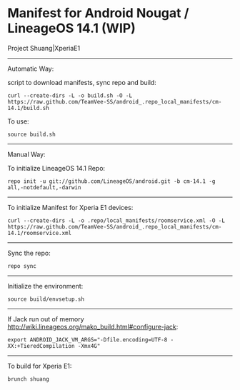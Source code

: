 Manifest for Android Nougat / LineageOS 14.1 (WIP)
====================================
Project Shuang|XperiaE1

---

Automatic Way:

script to download manifests, sync repo  and build:

    curl --create-dirs -L -o build.sh -O -L https://raw.github.com/TeamVee-SS/android_.repo_local_manifests/cm-14.1/build.sh

To use:

    source build.sh

---

Manual Way:

To initialize LineageOS 14.1 Repo:

    repo init -u git://github.com/LineageOS/android.git -b cm-14.1 -g all,-notdefault,-darwin

---

To initialize Manifest for Xperia E1 devices:

    curl --create-dirs -L -o .repo/local_manifests/roomservice.xml -O -L https://raw.github.com/TeamVee-SS/android_.repo_local_manifests/cm-14.1/roomservice.xml

---

Sync the repo:

    repo sync

---

Initialize the environment:

    source build/envsetup.sh

---

If Jack run out of memory <http://wiki.lineageos.org/mako_build.html#configure-jack>:

    export ANDROID_JACK_VM_ARGS="-Dfile.encoding=UTF-8 -XX:+TieredCompilation -Xmx4G"

---

To build for Xperia E1:

    brunch shuang
